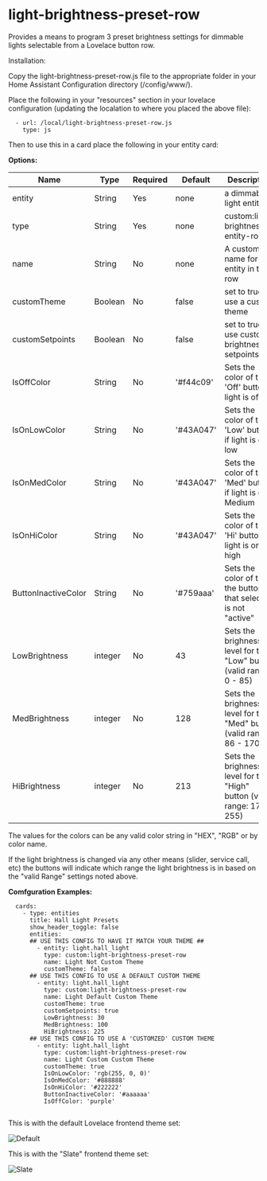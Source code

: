 # light-brightness-preset-row
Provides a means to program 3 preset brightness settings for dimmable lights selectable from a Lovelace button row.

Installation:

Copy the light-brightness-preset-row.js file to the appropriate folder in your Home Assistant Configuration directory (/config/www/).

Place the following in your "resources" section in your lovelace configuration (updating the localation to where you placed the above file):

  ```
    - url: /local/light-brightness-preset-row.js
      type: js
  ```
    
Then to use this in a card place the following in your entity card:


<b>Options:</b>

| Name | Type | Required | Default | Description |
| --- | --- | --- | --- | --- |
| entity | String | Yes | none | a dimmable light entity_id |
| type | String | Yes | none | custom:light-brightness-entity-row |
| name | String | No | none | A custom name for the entity in the row |
| customTheme | Boolean | No | false | set to true to use a custom theme |
| customSetpoints | Boolean | No | false | set to true to use custom brightness setpoints |
| IsOffColor | String | No | '#f44c09' | Sets the color of the 'Off' button if light is off |
| IsOnLowColor | String | No | '#43A047' | Sets the color of the 'Low' button if light is on low |
| IsOnMedColor | String | No | '#43A047' | Sets the color of the 'Med' button if light is on Medium |
| IsOnHiColor | String | No | '#43A047' | Sets the color of the 'Hi' button if light is on high |
| ButtonInactiveColor | String | No | '#759aaa' | Sets the color of the the buttons if that selection is not "active" |
| LowBrightness | integer | No | 43 | Sets the brighness level for the "Low" button (valid range: 0 - 85) |
| MedBrightness | integer | No | 128 | Sets the brighness level for the "Med" button (valid range: 86 - 170) |
| HiBrightness | integer | No | 213 | Sets the brighness level for the "High" button (valid range: 171 - 255)|


The values for the colors can be any valid color string in "HEX", "RGB" or by color name.

If the light brightness is changed via any other means (slider, service call, etc) the buttons will indicate which range the light brightness is in based on the "valid Range" settings noted above.

<b>Comfguration Examples:</b>
    
  ```
    cards:
      - type: entities
        title: Hall Light Presets
        show_header_toggle: false
        entities:
        ## USE THIS CONFIG TO HAVE IT MATCH YOUR THEME ##
          - entity: light.hall_light
            type: custom:light-brightness-preset-row
            name: Light Not Custom Theme
            customTheme: false
        ## USE THIS CONFIG TO USE A DEFAULT CUSTOM THEME
          - entity: light.hall_light
            type: custom:light-brightness-preset-row
            name: Light Default Custom Theme
            customTheme: true
            customSetpoints: true
            LowBrightness: 30
            MedBrightness: 100
            HiBrightness: 225
        ## USE THIS CONFIG TO USE A 'CUSTOMZED' CUSTOM THEME
          - entity: light.hall_light
            type: custom:light-brightness-preset-row
            name: Light Custom Custom Theme
            customTheme: true
            IsOnLowColor: 'rgb(255, 0, 0)'
            IsOnMedColor: '#888888'
            IsOnHiColor: '#222222'
            ButtonInactiveColor: '#aaaaaa'
            IsOffColor: 'purple'
            
  ```

This is with the default Lovelace frontend theme set:

![Default](default_fan_ex.gif)


This is with the "Slate" frontend theme set:

![Slate](slate_fan_ex.gif)

